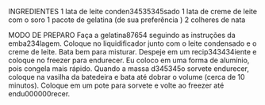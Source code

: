 INGREDIENTES
1 lata de leite conden34535345sado
1 lata de creme de leite com o soro
1 pacote de gelatina (de sua preferência )
2 colheres de nata

MODO DE PREPARO
Faça a gelatina87654 seguindo as instruções da emba234lagem.
Coloque no liquidificador junto com o leite condensado e o creme de leite.
Bata bem para misturar.
Despeje em um recip343434iente e coloque no freezer para endurecer.
Eu coloco em uma forma de alumínio, pois congela mais rápido.
Quando a massa d345345o sorvete endurecer, coloque na vasilha da batedeira e bata até dobrar o volume (cerca de 10 minutos).
Coloque em um pote para sorvete e volte ao freezer até endu000000recer.

